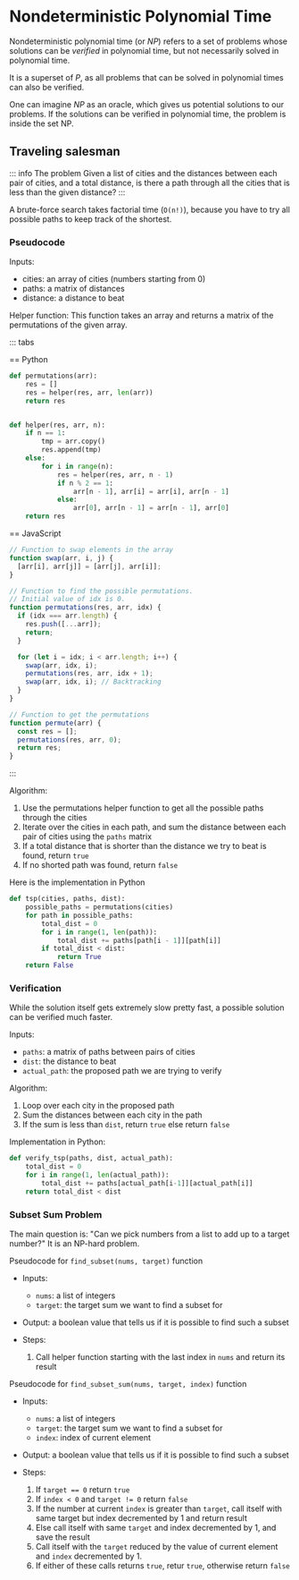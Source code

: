 # Nondeterministic Polynomial Time

Nondeterministic polynomial time (or _NP_) refers to a set of problems whose solutions can be _verified_ in polynomial time, but not necessarily solved in polynomial time.

It is a superset of _P_, as all problems that can be solved in polynomial times can also be verified.

One can imagine _NP_ as an oracle, which gives us potential solutions to our problems. If the solutions can be verified in polynomial time, the problem is inside the set NP.

## Traveling salesman

::: info The problem
Given a list of cities and the distances between each pair of cities, and a total distance, is there a path through all the cities that is less than the given distance?
:::

A brute-force search takes factorial time (`O(n!)`), because you have to try all possible paths to keep track of the shortest.

### Pseudocode

Inputs:

- cities: an array of cities (numbers starting from 0)
- paths: a matrix of distances
- distance: a distance to beat

Helper function: This function takes an array and returns a matrix of the permutations of the given array.

::: tabs

== Python

```python
def permutations(arr):
    res = []
    res = helper(res, arr, len(arr))
    return res


def helper(res, arr, n):
    if n == 1:
        tmp = arr.copy()
        res.append(tmp)
    else:
        for i in range(n):
            res = helper(res, arr, n - 1)
            if n % 2 == 1:
                arr[n - 1], arr[i] = arr[i], arr[n - 1]
            else:
                arr[0], arr[n - 1] = arr[n - 1], arr[0]
    return res
```

== JavaScript

```javascript
// Function to swap elements in the array
function swap(arr, i, j) {
  [arr[i], arr[j]] = [arr[j], arr[i]];
}

// Function to find the possible permutations.
// Initial value of idx is 0.
function permutations(res, arr, idx) {
  if (idx === arr.length) {
    res.push([...arr]);
    return;
  }

  for (let i = idx; i < arr.length; i++) {
    swap(arr, idx, i);
    permutations(res, arr, idx + 1);
    swap(arr, idx, i); // Backtracking
  }
}

// Function to get the permutations
function permute(arr) {
  const res = [];
  permutations(res, arr, 0);
  return res;
}
```

:::

Algorithm:

1. Use the permutations helper function to get all the possible paths through the cities
2. Iterate over the cities in each path, and sum the distance between each pair of cities using the `paths` matrix
3. If a total distance that is shorter than the distance we try to beat is found, return `true`
4. If no shorted path was found, return `false`

Here is the implementation in Python

```python
def tsp(cities, paths, dist):
    possible_paths = permutations(cities)
    for path in possible_paths:
        total_dist = 0
        for i in range(1, len(path)):
            total_dist += paths[path[i - 1]][path[i]]
        if total_dist < dist:
            return True
    return False
```

### Verification

While the solution itself gets extremely slow pretty fast, a possible solution can be verified much faster.

Inputs:

- `paths`: a matrix of paths between pairs of cities
- `dist`: the distance to beat
- `actual_path`: the proposed path we are trying to verify

Algorithm:

1. Loop over each city in the proposed path
2. Sum the distances between each city in the path
3. If the sum is less than `dist`, return `true` else return `false`

Implementation in Python:

```python
def verify_tsp(paths, dist, actual_path):
    total_dist = 0
    for i in range(1, len(actual_path)):
        total_dist += paths[actual_path[i-1]][actual_path[i]]
    return total_dist < dist
```

### Subset Sum Problem

The main question is: "Can we pick numbers from a list to add up to a target number?" It is an NP-hard problem.

Pseudocode for `find_subset(nums, target)` function

- Inputs:

  - `nums`: a list of integers
  - `target`: the target sum we want to find a subset for

- Output: a boolean value that tells us if it is possible to find such a subset

- Steps:
  1. Call helper function starting with the last index in `nums` and return its result

Pseudocode for `find_subset_sum(nums, target, index)` function

- Inputs:

  - `nums`: a list of integers
  - `target`: the target sum we want to find a subset for
  - `index`: index of current element

- Output: a boolean value that tells us if it is possible to find such a subset

- Steps:
  1. If `target == 0` return `true`
  2. If `index < 0` and `target != 0` return `false`
  3. If the number at current `index` is greater than `target`, call itself with same target but index decremented by 1 and return result
  4. Else call itself with same `target` and index decremented by 1, and save the result
  5. Call itself with the `target` reduced by the value of current element and `index` decremented by 1.
  6. If either of these calls returns `true`, retur `true`, otherwise return `false`
